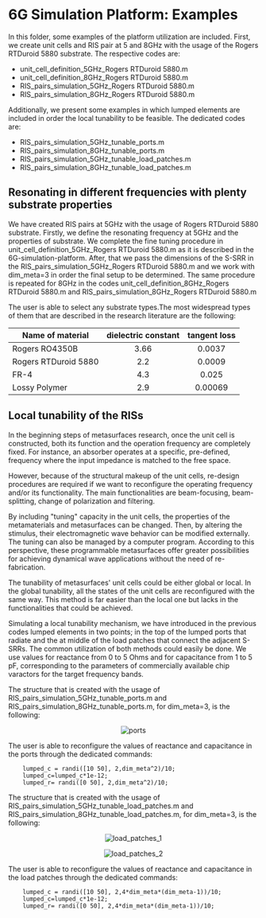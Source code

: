 #  6G Simulation Platform: Examples
In this folder, some examples of the platform utilization are included. First, we create unit cells and RIS pair at 5 and 8GHz with the usage of the Rogers RTDuroid 5880 substrate. The respective codes are:
-  unit_cell_definition_5GHz_Rogers RTDuroid 5880.m
-  unit_cell_definition_8GHz_Rogers RTDuroid 5880.m
-  RIS_pairs_simulation_5GHz_Rogers RTDuroid 5880.m
-  RIS_pairs_simulation_8GHz_Rogers RTDuroid 5880.m

Additionally, we present some examples in which lumped elements are included in order the local tunability to be feasible. The dedicated codes are:
- RIS_pairs_simulation_5GHz_tunable_ports.m
- RIS_pairs_simulation_8GHz_tunable_ports.m
- RIS_pairs_simulation_5GHz_tunable_load_patches.m
- RIS_pairs_simulation_8GHz_tunable_load_patches.m


## Resonating in different frequencies with plenty substrate properties 

We have created RIS pairs at 5GHz with the usage of Rogers RTDuroid 5880 substrate. Firstly, we define the resonating frequency at 5GHz and the properties of substrate. We complete the fine tuning procedure in unit_cell_definition_5GHz_Rogers RTDuroid 5880.m as it is described in the 6G-simulation-platform. After, that we pass the dimensions of the S-SRR in the RIS_pairs_simulation_5GHz_Rogers RTDuroid 5880.m and we work with dim_meta=3 in order the final setup to be determined. 
The same procedure is repeated for 8GHz in the codes unit_cell_definition_8GHz_Rogers RTDuroid 5880.m and RIS_pairs_simulation_8GHz_Rogers RTDuroid 5880.m

The user is able to select any substrate types.The most widespread types of them that are described in the research literature are the following:

 <div align="center">

| Name of material   |      dielectric constant   |  tangent loss
|----------|:-------------:|:-------------:
| Rogers RO4350B | 3.66  |   0.0037 |
| Rogers RTDuroid 5880 | 2.2 | 0.0009 |
| FR-4 | 4.3 | 0.025 |
| Lossy Polymer | 2.9  | 0.00069 |

</div>

## Local tunability of the RISs


In the beginning steps of metasurfaces research, once the unit cell is constructed, both its function and the operation frequency are completely fixed. For instance, an absorber operates at a specific, pre-defined, frequency where the input impedance is matched to the free space. 

However, because of the structural makeup of the unit cells, re-design procedures are required if we want to reconfigure the operating frequency and/or its functionality. The main functionalities are beam-focusing, beam-splitting, change of polarization and filtering. 

By including "tuning" capacity in the unit cells, the properties of the metamaterials and metasurfaces can be changed. Then, by altering the stimulus, their electromagnetic wave behavior can be modified externally. The tuning can also be managed by a computer program. According to this perspective, these programmable metasurfaces offer greater possibilities for achieving dynamical wave applications without the need of re-fabrication.

The tunability of metasurfaces' unit cells could be either global or local. In the global tunability, all the states of the unit cells are reconfigured with the same way. This method is far easier than the local one but lacks in the functionalities that could be achieved. 

Simulating a local tunability mechanism, we have introduced in the previous codes lumped elements in two points; in the top of the lumped ports that radiate and the at middle of the load patches that connect the adjacent S-SRRs. The common utilization of both methods could easily be done. 
We use values for reactance from 0 to 5 Ohms and for capacitance from 1 to 5 pF, corresponding to the parameters of commercially available chip varactors for the target frequency bands.

The structure that is created with the usage of RIS_pairs_simulation_5GHz_tunable_ports.m and RIS_pairs_simulation_8GHz_tunable_ports.m, for dim_meta=3, is the following:

 <div align="center">
   
   ![ports](https://user-images.githubusercontent.com/72256279/188427806-34c14a1f-e0ac-48d2-9406-f83145f870b3.PNG)


</div>  

The user is able to reconfigure the values of reactance and capacitance in the ports through the dedicated commands:


``` 
    lumped_c = randi([10 50], 2,dim_meta^2)/10;
    lumped_c=lumped_c*1e-12;
    lumped_r= randi([0 50], 2,dim_meta^2)/10;
   ```


The structure that is created with the usage of RIS_pairs_simulation_5GHz_tunable_load_patches.m and RIS_pairs_simulation_8GHz_tunable_load_patches.m, for dim_meta=3, is the following:

 <div align="center">
   
   ![load_patches_1](https://user-images.githubusercontent.com/72256279/188427829-596cb144-a1aa-4e15-9db9-1b01b2bdc251.PNG)


</div>  

 <div align="center">
   
![load_patches_2](https://user-images.githubusercontent.com/72256279/188427848-712c95f4-b468-44a7-b350-954804cf1219.PNG)

</div>  

The user is able to reconfigure the values of reactance and capacitance in the load patches through the dedicated commands:


``` 
    lumped_c = randi([10 50], 2,4*dim_meta*(dim_meta-1))/10;
    lumped_c=lumped_c*1e-12;
    lumped_r= randi([0 50], 2,4*dim_meta*(dim_meta-1))/10;
   ```


